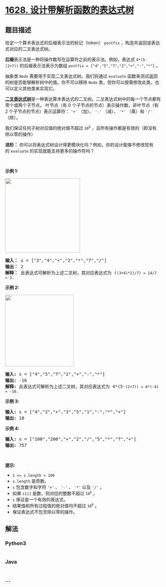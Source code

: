 # [1628. 设计带解析函数的表达式树](https://leetcode-cn.com/problems/design-an-expression-tree-with-evaluate-function)



## 题目描述

<!-- 这里写题目描述 -->

<p>给定一个算术表达式的后缀表示法的标记（token） <code>postfix</code> ，构造并返回该表达式对应的二叉表达式树。</p>

<p><b>后缀</b>表示法是一种将操作数写在运算符之前的表示法。例如，表达式 <code>4*(5-(2+7))</code> 的后缀表示法表示为数组 <code>postfix = ["4","5","7","2","+","-","*"]</code> 。</p>

<p>抽象类 <code>Node</code> 需要用于实现二叉表达式树。我们将通过 <code>evaluate</code> 函数来测试返回的树是否能够解析树中的值。你不可以移除 <code>Node</code> 类，但你可以按需修改此类，也可以定义其他类来实现它。</p>

<p><a href="https://en.wikipedia.org/wiki/Binary_expression_tree"><strong>二叉表达式树</strong></a>是一种表达算术表达式的二叉树。二叉表达式树中的每一个节点都有零个或两个子节点。 叶节点（有 0 个子节点的节点）表示操作数，非叶节点（有 2 个子节点的节点）表示运算符： <code>'+'</code> （加）、 <code>'-'</code> （减）、 <code>'*'</code> （乘）和 <code>'/'</code> （除）。</p>

<p>我们保证任何子树对应值的绝对值不超过 <code>10<sup>9</sup></code> ，且所有操作都是有效的（即没有除以零的操作）</p>

<p><b>进阶：</b> 你可以将表达式树设计得更模块化吗？例如，你的设计能够不修改现有的 <code>evaluate</code> 的实现就能支持更多的操作符吗？</p>

<p> </p>

<p><strong>示例 1:</strong></p>

<p><strong><img alt="" src="https://assets.leetcode.com/uploads/2020/10/15/untitled-diagram.png" style="width: 242px; height: 241px;"></strong></p>

<pre><b>输入：</b> s = ["3","4","+","2","*","7","/"]
<b>输出：</b> 2
<b>解释：</b> 此表达式可解析为上述二叉树，其对应表达式为 (<code>(3+4)*2)/7) = 14/7 = 2.</code>
</pre>

<p><strong>示例 2:</strong></p>

<p><strong><img alt="" src="https://assets.leetcode.com/uploads/2020/10/15/untitled-diagram2.png" style="width: 222px; height: 232px;"></strong></p>

<pre><strong>输入:</strong> s = ["4","5","7","2","+","-","*"]
<strong>输出:</strong> -16
<strong>解释:</strong> 此表达式可解析为上述二叉树，其对应表达式为 4*(5-<code>(2+7)) = 4*(-4) = -16.</code>
</pre>

<p><strong>示例 3:</strong></p>

<pre><strong>输入:</strong> s = ["4","2","+","3","5","1","-","*","+"]
<strong>输出:</strong> 18
</pre>

<p><strong>示例 4:</strong></p>

<pre><strong>输入:</strong> s = ["100","200","+","2","/","5","*","7","+"]
<strong>输出:</strong> 757
</pre>

<p> </p>

<p><strong>提示:</strong></p>

<ul>
	<li><code>1 &lt;= s.length &lt; 100</code></li>
	<li><code>s.length</code> 是奇数。</li>
	<li><code>s</code> 包含数字和字符 <code>'+'</code> 、 <code>'-'</code> 、 <code>'*'</code> 以及 <code>'/'</code> 。</li>
	<li>如果 <code>s[i]</code> 是数，则对应的整数不超过 <code>10<sup>5</sup></code> 。</li>
	<li><code>s</code> 保证是一个有效的表达式。</li>
	<li>结果值和所有过程值的绝对值均不超过 <code>10<sup>9</sup></code> 。</li>
	<li>保证表达式不包含除以零的操作。</li>
</ul>


## 解法

<!-- 这里可写通用的实现逻辑 -->

<!-- tabs:start -->

### **Python3**

<!-- 这里可写当前语言的特殊实现逻辑 -->

```python

```

### **Java**

<!-- 这里可写当前语言的特殊实现逻辑 -->

```java

```

### **...**

```

```

<!-- tabs:end -->
